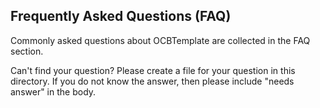 ## Frequently Asked Questions (FAQ)

Commonly asked questions about OCBTemplate are collected in the FAQ section.

Can't find your question?  Please create a file for your question in this directory.  If you do not know the answer, then please include "needs answer" in the body.

